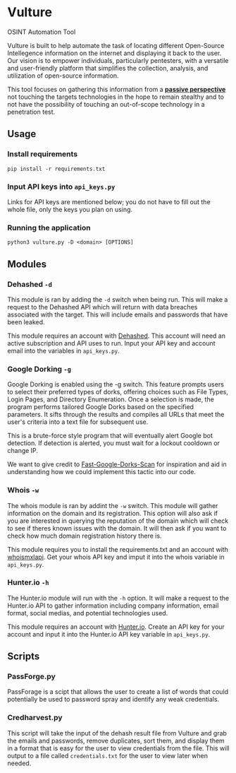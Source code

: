 # Vulture
OSINT Automation Tool

Vulture is built to help automate the task of locating different Open-Source Intellegence information on the internet and displaying it back to the user. Our vision is to empower individuals, particularly pentesters, with a versatile and user-friendly platform that simplifies the collection, analysis, and utilization of open-source information. 

This tool focuses on gathering this information from a <ins>**passive perspective**</ins> not touching the targets technologies in the hope to remain stealthy and to not have the possibility of touching an out-of-scope technology in a penetration test. 

## Usage
### Install requirements
```
pip install -r requirements.txt
```

### Input API keys into `api_keys.py`

Links for API keys are mentioned below; you do not have to fill out the whole file, only the keys you plan on using. 

### Running the application
```
python3 vulture.py -D <domain> [OPTIONS]
```

## Modules
### Dehashed `-d`
This module is ran by adding the `-d` switch when being run. This will make a request to the Dehashed API which will return with data breaches associated with the target. This will include emails and passwords that have been leaked. 

This module requires an account with [Dehashed](https://dehashed.com). This account will need an active subscription and API uses to run. Input your API key and account email into the variables in `api_keys.py`. 

### Google Dorking `-g`
Google Dorking is enabled using the -g switch. This feature prompts users to select their preferred types of dorks, offering choices such as File Types, Login Pages, and Directory Enumeration. Once a selection is made, the program performs tailored Google Dorks based on the specified parameters. It sifts through the results and compiles all URLs that meet the user's criteria into a text file for subsequent use.

This is a brute-force style program that will eventually alert Google bot detection. If detection is alerted, you must wait for a lockout cooldown or change IP. 

We want to give credit to [Fast-Google-Dorks-Scan](https://github.com/IvanGlinkin/Fast-Google-Dorks-Scan) for inspiration and aid in understanding how we could implement this tactic into our code.

### Whois `-w`
The whois module is ran by addint the `-w` switch. This module will gather information on the domain and its registration. This option will also ask if you are interested in querying the reputation of the domain which will check to see if theres known issues with the domain. It will then ask if you want to check how much domain registration history there is. 

This module requires you to install the requirements.txt and an account with [whoismxlapi](https://www.whoisxmlapi.com). Get your whois API key and imput it into the whois variable in `api_keys.py`. 

### Hunter.io `-h`
The Hunter.io module will run with the `-h` option. It will make a request to the Hunter.io API to gather information including company information, email format, social medias, and potential technologies used. 

This module requires an account with [Hunter.io](https://hunter.io). Create an API key for your account and input it into the Hunter.io API key variable in `api_keys.py`.


## Scripts
### PassForge.py
PassForage is a scipt that allows the user to create a list of words that could potentially be used to password spray and identify any weak credentials. 

### Credharvest.py
This script will take the input of the dehash result file from Vulture and grab the emails and passwords, remove duplicates, sort them, and display them in a format that is easy for the user to view credentials from the file. This will output to a file called `credentials.txt` for the user to view later when needed. 
